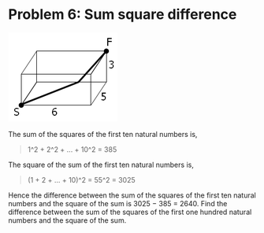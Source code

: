 # Problem 6: Sum square difference

![graphic](img006.gif)

The sum of the squares of the first ten natural numbers is, 

>   1^2 + 2^2 + ... + 10^2 = 385 

The square of the sum of the first ten natural numbers is, 

>   (1 + 2 + ... + 10)^2 = 55^2 = 3025 

Hence the difference between the sum of the squares of the first ten natural 
numbers and the square of the sum is 3025 − 385 = 2640. Find the difference 
between the sum of the squares of the first one hundred natural numbers and the
square of the sum.

